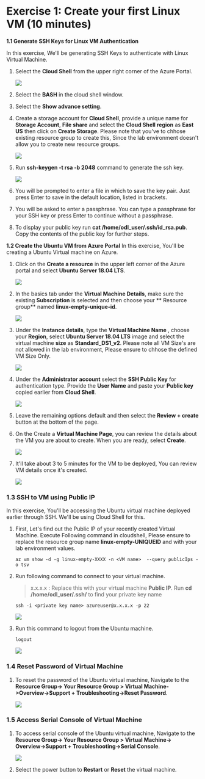 # Exercise 1: Create your first Linux VM (10 minutes)

**1.1 Generate SSH Keys for Linux VM Authentication**

In this exercise, We'll be generating SSH Keys to authenticate with Linux Virtual Machine. 

1. Select the **Cloud Shell** from the upper right corner of the Azure Portal.

   ![](images/azureclisign.png)
   
2. Select the **BASH** in the cloud shell window.
3. Select the **Show advance setting**.
4. Create a storage account for **Cloud Shell**, provide a unique name for **Storage Account**, **File share** and select the **Cloud Shell region** as **East US** then click on **Create Storage**. Please note that you've to chhose existing resource group to create this, Since the lab environment doesn't allow you to create new resource groups. 

   ![](images/bashst.png)

5. Run **ssh-keygen -t rsa -b 2048** command to generate the ssh key.

   ![](images/sshkeygen.png)

6. You will be prompted to enter a file in which to save the key pair. Just press Enter to save in the default location, listed in brackets.
7. You will be asked to enter a passphrase. You can type a passphrase for your SSH key or press Enter to continue without a passphrase.
8. To display your public key run **cat /home/odl_user/.ssh/id_rsa.pub**. Copy the contents of the public key for further steps.

**1.2 Create the Ubuntu VM from Azure Portal**
In this exercise, You'll be creating a Ubuntu Virtual machine on Azure. 

1. Click on the **Create a resource** in the upper left corner of the Azure portal and select **Ubuntu Server 18.04 LTS**.

   ![](images/ubuntunew.png)
   
2. In the basics tab under the **Virtual Machine Details**, make sure the existing **Subscription** is selected and then choose your ** Resource group** named **linux-empty-unique-id**.

   ![](images/suscription.png)
   
3. Under the **Instance details**, type the **Virtual Machine Name** , choose your **Region**, select **Ubuntu Server 18.04 LTS** image and select the virtual machine **size** as **Standard_DS1_v2**. Please note all VM Size's are not allowed in the lab environment, Please ensure to chhose the defined VM Size Only. 

   
   ![](images/vmname.png)
   
4. Under the **Administrator account** select the **SSH Public Key** for authentication type. Provide the **User Name** and paste your **Public key** copied earlier from **Cloud Shell**.

   ![](images/sshselcet.png)

5. Leave the remaining options default and then select the **Review + create** button at the bottom of the page.

6. On the Create a **Virtual Machine Page**, you can review the details about the VM you are about to create. When you are ready, select **Create**.

   ![](images/validation.png)
   
7. It'll take about 3 to 5 minutes for the VM to be deployed, You can review VM details once it's created. 

   ![](images/overview.png)

### 1.3 SSH to VM using Public IP
In this exercise, You'll be accessing the Ubuntu virtual machine deployed earlier through SSH. We'll be using Cloud Shell for this. 

1. First, Let's find out the Public IP of your recently created Virtual Machine. Execute Following command in cloudshell, Please ensure to replace the resource group name **linux-empty-UNIQUEID** and **<VM Name>** with your lab environment values.

       az vm show -d -g linux-empty-XXXX -n <VM name>  --query publicIps -o tsv

2. Run following command to connect to your virtual machine. 
   > x.x.x.x : Replace this with your virtual machine **Public IP**.
   > Run **cd /home/odl_user/.ssh/** to find your private key name

       ssh -i <private key name> azureuser@x.x.x.x -p 22
          
    ![](images/connect.png)
    
3. Run this command to logout from the Ubuntu machine.

       logout

   ![](images/logout.png) 

### 1.4 Reset Password of Virtual Machine

1. To reset the password of the Ubuntu virtual machine, Navigate to the **Resource Group-> Your Resource Group > Virtual Machine->Overview->Support + Troubleshooting->Reset Password**.

   ![](images/resetp.png)

### 1.5 Access Serial Console of Virtual Machine

1. To access serial console of the Ubuntu virtual machine, Navigate to the **Resource Group-> Your Resource Group > Virtual Machine-> Overview->Support + Troubleshooting->Serial Console**.

   ![](images/serialconsole.png)

2. Select the power button to **Restart** or **Reset** the virtual machine.
